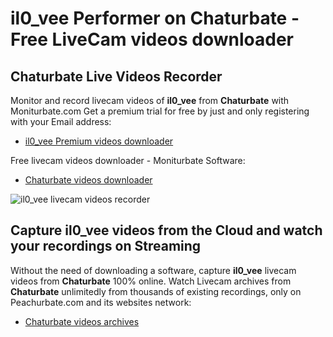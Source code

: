 # il0_vee Performer on Chaturbate - Free LiveCam videos downloader

## Chaturbate Live Videos Recorder

Monitor and record livecam videos of **il0_vee** from **Chaturbate** with Moniturbate.com
Get a premium trial for free by just and only registering with your Email address:
* [il0_vee Premium videos downloader](https://moniturbate.com/request-demo-licence-key.html)

Free livecam videos downloader - Moniturbate Software:
* [Chaturbate videos downloader](https://moniturbate.com/moniturbate-download-software.html)

![il0_vee livecam videos recorder](https://peachurnet.com/templates/moniturbate-software.png)


## Capture il0_vee videos from the Cloud and watch your recordings on Streaming

Without the need of downloading a software, capture **il0_vee** livecam videos from **Chaturbate** 100% online.
Watch Livecam archives from **Chaturbate** unlimitedly from thousands of existing recordings, only on Peachurbate.com and its websites network:
* [Chaturbate videos archives](https://peachurnet.com/)